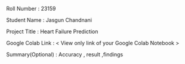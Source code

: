Roll Number       :   23159 

Student Name      :   Jasgun Chandnani 

Project Title     :   Heart Failure Prediction

Google Colab Link :   < View only link of your Google Colab Notebook >

Summary(Optional) :   Accuracy , result ,findings

